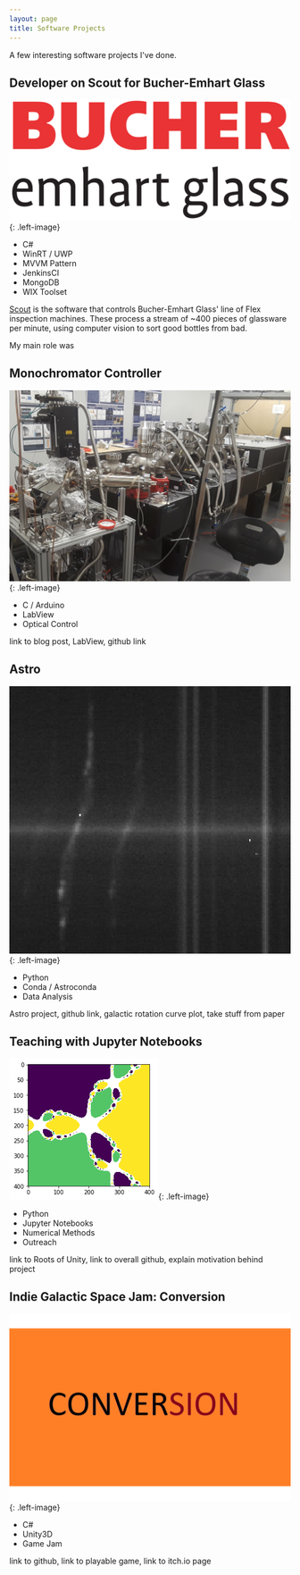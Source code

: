 ```yaml
---
layout: page
title: Software Projects
---
```


A few interesting software projects I've done.


## Developer on Scout for Bucher-Emhart Glass
![Bucher-Emhart Glass Logo](/assets/images/bucherEmhartGlass.png){: .left-image}
<ul class="skillList">
<li>C#</li>
<li>WinRT / UWP</li>
<li>MVVM Pattern</li>
<li>JenkinsCI</li>
<li>MongoDB</li>
<li>WIX Toolset</li>
</ul>

[Scout](https://www.emhartglass.com/SCOUT) is the software that controls
Bucher-Emhart Glass' line of Flex inspection machines. These process a stream of
~400 pieces of glassware per minute, using computer vision to sort good bottles
from bad.

My main role was 

## Monochromator Controller
![UHV setup](/assets/images/monochromator/labSetup.jpg){: .left-image}
<ul class="skillList">
<li>C / Arduino</li>
<li>LabView</li>
<li>Optical Control</li>
</ul>

link to blog post, LabView, github link

## Astro
![Galactic spectrum](/assets/images/code_projects/galaxy.png){: .left-image}
<ul class="skillList">
<li>Python</li>
<li>Conda / Astroconda</li>
<li>Data Analysis</li>
</ul>

Astro project, github link, galactic rotation curve plot, take stuff from paper


## Teaching with Jupyter Notebooks
![Fractal](/assets/images/code_projects/fractal.png){: .left-image}
<ul class="skillList">
<li>Python</li>
<li>Jupyter Notebooks</li>
<li>Numerical Methods</li>
<li>Outreach</li>
</ul>

link to Roots of Unity, link to overall github, explain motivation behind project

## Indie Galactic Space Jam: Conversion
![Game logo for Conversion](/assets/images/code_projects/conversion.jpg){: .left-image}
<ul class="skillList">
<li>C#</li>
<li>Unity3D</li>
<li>Game Jam</li>
</ul>

link to github, link to playable game, link to itch.io page
